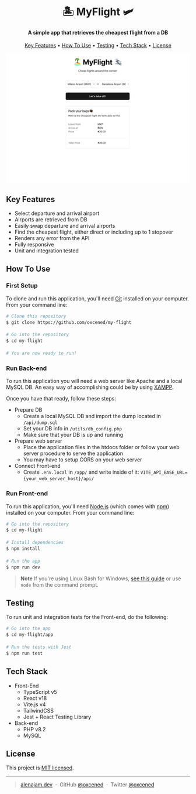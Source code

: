 
<h1 align="center">
  🏝 MyFlight 🛩
  <br>
</h1>

<h4 align="center">A simple app that retrieves the cheapest flight from a DB</h4>

<p align="center">
  <a href="#key-features">Key Features</a> •
  <a href="#how-to-use">How To Use</a> •
  <a href="#testing">Testing</a> •
  <a href="#tech-stack">Tech Stack</a> •
  <a href="#license">License</a>
</p>

![screenshot](./screenshot.png)

## Key Features

* Select departure and arrival airport
* Airports are retrieved from DB
* Easily swap departure and arrival airports
* Find the cheapest flight, either direct or including up to 1 stopover
* Renders any error from the API
* Fully responsive
* Unit and integration tested

## How To Use

### First Setup

To clone and run this application, you'll need [Git](https://git-scm.com) installed on your computer. From your command line:

```bash
# Clone this repository
$ git clone https://github.com/oxcened/my-flight

# Go into the repository
$ cd my-flight

# You are now ready to run!
```

### Run Back-end

To run this application you will need a web server like Apache and a local MySQL DB.
An easy way of accomplishing could be by using [XAMPP](https://www.apachefriends.org/it/index.html).

Once you have that ready, follow these steps:

* Prepare DB
    * Create a local MySQL DB and import the dump located in `/api/dump.sql`
    * Set your DB info in `/utils/db_config.php`
    * Make sure that your DB is up and running
* Prepare web server
    * Place the application files in the htdocs folder or follow your web server procedure to serve the application
    * You may have to setup CORS on your web server
* Connect Front-end
    * Create `.env.local` in `/app/` and write inside of it: `VITE_API_BASE_URL={your_web_server_host}/api/`

### Run Front-end

To run this application, you'll need [Node.js](https://nodejs.org/en/download/) (which comes with [npm](http://npmjs.com)) installed on your computer. From your command line:

```bash
# Go into the repository
$ cd my-flight

# Install dependencies
$ npm install

# Run the app
$ npm run dev
```

> **Note**
> If you're using Linux Bash for Windows, [see this guide](https://www.howtogeek.com/261575/how-to-run-graphical-linux-desktop-applications-from-windows-10s-bash-shell/) or use `node` from the command prompt.

## Testing

To run unit and integration tests for the Front-end, do the following:

```bash
# Go into the app
$ cd my-flight/app

# Run the tests with Jest
$ npm run test
```

## Tech Stack

* Front-End
  * TypeScript v5
  * React v18
  * Vite.js v4
  * TailwindCSS
  * Jest + React Testing Library
* Back-end
  * PHP v8.2
  * MySQL

## License

This project is [MIT licensed](./LICENSE).

---

> [alenajam.dev](https://alenajam.dev) &nbsp;&middot;&nbsp;
> GitHub [@oxcened](https://github.com/oxcened) &nbsp;&middot;&nbsp;
> Twitter [@oxcened](https://twitter.com/oxcened)

